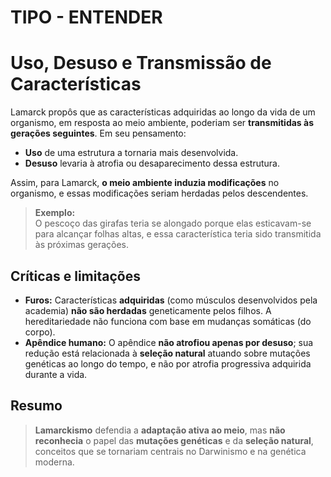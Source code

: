 
# TIPO - ENTENDER
# Uso, Desuso e Transmissão de Características

Lamarck propôs que as características adquiridas ao longo da vida de um organismo, em resposta ao meio ambiente, poderiam ser **transmitidas às gerações seguintes**. Em seu pensamento:

- **Uso** de uma estrutura a tornaria mais desenvolvida.
- **Desuso** levaria à atrofia ou desaparecimento dessa estrutura.

Assim, para Lamarck, **o meio ambiente induzia modificações** no organismo, e essas modificações seriam herdadas pelos descendentes.

> **Exemplo:**  
> O pescoço das girafas teria se alongado porque elas esticavam-se para alcançar folhas altas, e essa característica teria sido transmitida às próximas gerações.

## Críticas e limitações

- **Furos:** Características **adquiridas** (como músculos desenvolvidos pela academia) **não são herdadas** geneticamente pelos filhos. A hereditariedade não funciona com base em mudanças somáticas (do corpo).
- **Apêndice humano:** O apêndice **não atrofiou apenas por desuso**; sua redução está relacionada à **seleção natural** atuando sobre mutações genéticas ao longo do tempo, e não por atrofia progressiva adquirida durante a vida.

## Resumo

> **Lamarckismo** defendia a **adaptação ativa ao meio**, mas **não reconhecia** o papel das **mutações genéticas** e da **seleção natural**, conceitos que se tornariam centrais no Darwinismo e na genética moderna.
